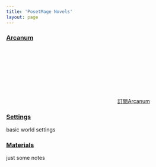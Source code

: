 ```yaml
---
title: 'PosetMage Novels'
layout: page
---
```





### [Arcanum](./Arcanum)


<a href="./Arcanum/feed.xml">
    <svg class="svg-icon orange">
    <use xlink:href="{{ 'assets/minima-social-icons.svg#rss' | relative_url }}"></use>
    </svg><span>訂閱Arcanum</span>
</a>

### [Settings](./Setting)
basic world settings

### [Materials](./Materials)
just some notes

